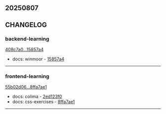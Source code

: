 ## 20250807

## CHANGELOG

### backend-learning

[408c7a0...15857a4](https://github.com/zhbhun/backend-learning/compare/408c7a0...15857a4)

* docs: winmoor - [15857a4](https://github.com/zhbhun/backend-learning/commit/15857a4d5f3318f33c934c445655e68636cf5cf3)

---

### frontend-learning

[55b02d06...8ffa7ae1](https://github.com/zhbhun/frontend-learning/compare/55b02d06...8ffa7ae1)

* docs: colima - [2ed123f0](https://github.com/zhbhun/frontend-learning/commit/2ed123f0f64cbd162f82c184447b3058494775da)
* docs: css-exercises - [8ffa7ae1](https://github.com/zhbhun/frontend-learning/commit/8ffa7ae181ee0fdc1a87a268a1b4674afe212a0d)

---

